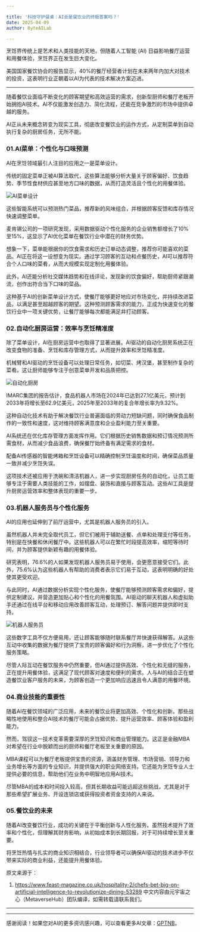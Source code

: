 ```yaml
---

title: '科技守护餐桌：AI会是餐饮业的终极答案吗？'
date: 2025-04-09
author: ByteAILab

---
```


烹饪界传统上是艺术和人类技能的天地，但随着人工智能 (AI) 日益影响餐厅运营和用餐体验，烹饪界正在发生巨大变化。

美国国家餐饮协会的报告显示，40%的餐厅经营者计划在未来两年内加大对技术的投资，这表明行业正朝着以AI为代表的技术解决方案迈进。

---


随着餐饮业面临不断变化的顾客期望和高效运营的需求，创新型厨师和餐厅老板开始拥抱AI技术。AI不仅能激发创造力、简化流程，还能在竞争激烈的市场中提供卓越的服务。

AI正从未来概念转变为现实工具，彻底改变餐饮业的运作方式，从定制菜单到自动执行复杂的厨房任务，无所不能。

### 01.AI菜单：个性化与口味预测

AI在烹饪领域最引人注目的应用之一是菜单设计。

传统的固定菜单正被AI算法取代，这些算法能够分析大量关于顾客偏好、饮食趋势、季节性食材供应甚至地方口味的数据，从而打造灵活且个性化的用餐体验。

![AI菜单设计](http://www.jesonc.com/FpkNFs-0hfa36MjhEX67lSTsp1WC)

这些智能系统可以预测热门菜品，推荐新的风味组合，并根据顾客反馈和库存情况快速调整菜单。

麦肯锡公司的一项研究发现，采用数据驱动个性化服务的企业销售额增长了10%至15%，这显示了AI优化菜单在餐饮行业中潜在的财务优势。

想象一下，菜单能根据你的饮食需求和历史订单动态调整，推荐你可能喜欢的菜品。AI正在将这一设想变为现实。通过学习顾客的互动和点餐历史，AI可以推荐符合个人口味的菜肴，从而大规模实现定制化用餐体验。

此外，AI还能分析社交媒体趋势和在线评论，发现新的饮食偏好，帮助厨师紧跟潮流，创作出符合当下口味的菜品。

这种基于AI的创新菜单设计方式，使餐厅能够更好地应对市场变化，并持续改进菜品，以满足甚至超越顾客的期望。这种预测顾客需求的能力，正成为快速变化的餐饮行业中一项关键优势，让餐厅能够每次都能满足并打动顾客。

### 02.自动化厨房运营：效率与烹饪精准度

除了菜单设计，AI在厨房运营中也取得了显著进展。AI驱动的自动化厨房系统正在改变食物的准备、烹饪和库存管理方式，从而提升效率和烹饪精准度。

机械臂和AI驱动的烹饪设备可以处理日常任务，如切菜、烤汉堡，甚至制作复杂的菜肴。这让厨师能够专注于创意菜单开发和品质把控。

![自动化厨房](http://www.jesonc.com/Fpzbbvyjc6h9oLnKIBjP4GSUvbU3)

IMARC集团的报告估计，食品机器人市场在2024年已达到27.1亿美元，预计到2033年将增长至62.9亿美元，2025年至2033年的复合年增长率为9.32%。

这种自动化技术有助于解决餐饮行业普遍面临的劳动力短缺问题，同时确保食品制作的一致性和速度，这对维持顾客满意度和企业盈利能力至关重要。

AI系统还在优化库存管理方面发挥作用。它们根据历史销售数据和预订情况预测所需食材，从而减少食品浪费，确保餐厅始终备有满足需求的食材。

配备AI传感器的智能烤箱和烹饪设备可以精确控制烹饪温度和时间，确保菜品质量一致并减少烹饪失误。

这项技术还被应用于洗碗和清洁机器人，进一步实现厨房任务的自动化，让员工能够专注于需要人类技能的工作，如摆盘、装饰和直接与顾客互动。这些AI工具是提升厨房运营效率和整体表现的重要一步。

### 03.机器人服务员与个性化服务

AI的应用也延伸到了前厅运营中，尤其是机器人服务员的引入。

虽然机器人并未完全取代员工，但它们被用于辅助送餐、点单和处理支付等任务，特别是在快餐和休闲餐厅中。这些机器人可以在繁忙时段提高效率，缩短等待时间，并为顾客提供新颖有趣的用餐体验。

研究表明，76.6%的人如果发现机器人服务员易于使用，会更愿意接受它们。此外，75.6%认为这些机器人有帮助的消费者表示它们易于互动，这表明明确的好处使其更受欢迎。

与此同时，AI通过数据分析实现个性化服务，使餐厅能够预测顾客需求和偏好，提供定制建议，并营造更加贴心和个性化的用餐氛围。AI驱动的聊天机器人和虚拟助手还通过在线平台和移动应用改善顾客互动，处理预订、解答问题并提供即时支持。

![机器人服务员](http://www.jesonc.com/FqQTz1BPnipdvxfj0S8b1nqtool5)

这些数字工具不仅方便易用，还让顾客能够随时联系餐厅并快速获得解答。从这些互动中收集的数据为餐厅提供了宝贵的顾客偏好和行为洞察，进一步优化了个性化服务策略。

尽管人际互动在餐饮服务中仍然重要，但AI通过提供高效、个性化和无缝的服务，正在提升用餐体验，这满足了现代顾客对速度和便利的需求。人与AI的结合正在塑造餐饮业客户服务的未来，为顾客创造一个更加响应迅速且令人满意的用餐环境。

### 04.商业技能的重要性

随着AI在餐饮领域的广泛应用，未来的餐饮业将更加高效、个性化和创新。那些战略性地使用和整合AI技术的餐厅可能会占据优势，提升运营效率、顾客体验和盈利能力。

然而，驾驭这一技术变革需要深厚的烹饪知识和商业管理能力。这正是金融MBA对希望在行业中脱颖而出的厨师和餐厅老板至关重要的原因。

MBA课程可以为餐厅老板提供宝贵的资源，涵盖财务管理、市场营销、领导力和业务增长等方面的专业知识，并提供强大的职业网络支持。它还能为烹饪专业人士提供必要的信息，帮助他们在业务中明智地应用AI技术。

尽管MBA的成本和时间投入较高，但其长期收益可能远超这些挑战，尤其是对于那些希望扩展业务、开设连锁店或获得投资者资金支持的人来说。

### 05.餐饮业的未来

随着AI改变餐饮行业，成功的关键在于平衡创新与人性化服务。虽然技术提升了效率和个性化，但理解其财务影响，从初始成本到长期回报，对于可持续增长至关重要。

将烹饪热情与扎实的商业知识相结合，行业领导者可以确保AI驱动的技术进步不仅带来实际的商业利益，还能提升用餐体验。

原文来源于：
1. https://www.feast-magazine.co.uk/hospitality-2/chefs-bet-big-on-artificial-intelligence-to-revolutionize-dining-53289
中文内容由元宇宙之心（MetaverseHub）团队编译，如需转载请联系我们。

---
---
感谢阅读！如果您对AI的更多资讯感兴趣，可以查看更多AI文章：[GPTNB](https://gptnb.com)。
